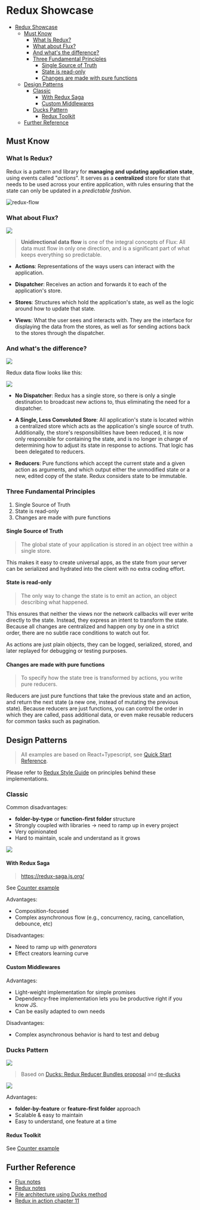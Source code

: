 # Redux Showcase

- [Redux Showcase](#redux-showcase)
  - [Must Know](#must-know)
    - [What Is Redux?](#what-is-redux)
    - [What about Flux?](#what-about-flux)
    - [And what's the difference?](#and-whats-the-difference)
    - [Three Fundamental Principles](#three-fundamental-principles)
      - [Single Source of Truth](#single-source-of-truth)
      - [State is read-only](#state-is-read-only)
      - [Changes are made with pure functions](#changes-are-made-with-pure-functions)
  - [Design Patterns](#design-patterns)
    - [Classic](#classic)
      - [With Redux Saga](#with-redux-saga)
      - [Custom Middlewares](#custom-middlewares)
    - [Ducks Pattern](#ducks-pattern)
      - [Redux Toolkit](#redux-toolkit)
  - [Further Reference](#further-reference)

## Must Know

### What Is Redux?

Redux is a pattern and library for **managing and updating application state**, using events called "*actions*". It serves as a **centralized** store for state that needs to be used across your entire application, with rules ensuring that the state can only be updated in a *predictable fashion*.

![redux-flow](./redux-flow.gif)

### What about Flux?

![](2021-12-27-11-00-00.png)

>  **Unidirectional data flow** is one of the integral concepts of Flux: All data must flow in only one direction, and is a significant part of what keeps everything so predictable.

* **Actions**: Representations of the ways users can interact with the application.

* **Dispatcher**: Receives an action and forwards it to each of the application's store.

* **Stores**: Structures which hold the application's state, as well as the logic around how to update that state.

* **Views**: What the user sees and interacts with. They are the interface for displaying the data from the stores, as well as for sending actions back to the stores through the dispatcher.

### And what's the difference?

![](2021-12-27-11-02-31.png)

Redux data flow looks like this:

![](2021-12-27-11-02-09.png)

* **No Dispatcher**: Redux has a single store, so there is only a single destination to broadcast new actions to, thus eliminating the need for a dispatcher.

* **A Single, Less Convoluted Store**: All application's state is located within a centralized store which acts as the application's single source of truth. Additionally, the store's responsibilities have been reduced, it is now only responsible for containing the state, and is no longer in charge of determining how to adjust its state in response to actions. That logic has been delegated to reducers.

* **Reducers**: Pure functions which accept the current state and a given action as arguments, and which output either the unmodified state or a new, edited copy of the state. Redux considers state to be immutable.

### Three Fundamental Principles

1. Single Source of Truth
2. State is read-only
3. Changes are made with pure functions

#### Single Source of Truth

> The global state of your application is stored in an object tree within a single store.

This makes it easy to create universal apps, as the state from your server can be serialized and hydrated into the client with no extra coding effort.

#### State is read-only

> The only way to change the state is to emit an action, an object describing what happened.

This ensures that neither the views nor the network callbacks will ever write directly to the state. Instead, they express an intent to transform the state. Because all changes are centralized and happen ony by one in a strict order, there are no subtle race conditions to watch out for.

As actions are just plain objects, they can be logged, serialized, stored, and later replayed for debugging or testing purposes.

#### Changes are made with pure functions

> To specify how the state tree is transformed by actions, you write pure reducers.

Reducers are just pure functions that take the previous state and an action, and return the next state (a new one, instead of mutating the previous state). Because reducers are just functions, you can control the order in which they are called, pass additional data, or even make reusable reducers for common tasks such as pagination.

## Design Patterns

> All examples are based on React+Typescript, see [Quick Start Reference](https://react-redux.js.org/tutorials/typescript-quick-start).

Please refer to [Redux Style Guide](https://redux.js.org/style-guide/style-guide) on principles behind these implementations.

### Classic

Common disadvantages:

* **folder-by-type** or **function-first folder** structure
* Strongly coupled with libraries -> need to ramp up in every project
* Very opinionated
* Hard to maintain, scale and understand as it grows

![](2021-12-27-12-35-17.png)

#### With Redux Saga

> https://redux-saga.js.org/

See [Counter example](classic/sagas-app)

Advantages:
* Composition-focused
* Complex asynchronous flow (e.g., concurrency, racing, cancellation, debounce, etc)

Disadvantages:
* Need to ramp up with *generators*
* Effect creators learning curve

#### Custom Middlewares

Advantages:
* Light-weight implementation for simple promises
* Dependency-free implementation lets you be productive right if you know JS.
* Can be easily adapted to own needs

Disadvantages:
* Complex asynchronous behavior is hard to test and debug

### Ducks Pattern

![](2021-12-27-13-34-24.png)

> Based on [Ducks: Redux Reducer Bundles proposal](https://github.com/erikras/ducks-modular-redux) and [re-ducks](https://github.com/alexnm/re-ducks)

![](2021-12-27-13-49-52.png)

Advantages:
* **folder-by-feature** or **feature-first folder** approach
* Scalable & easy to maintain
* Easy to understand, one feature at a time

#### Redux Toolkit

See [Counter example](./ducks/toolkit)

## Further Reference

* [Flux notes](https://github.com/herrera-ignacio/architect-handbook#flux--redux)
* [Redux notes](https://github.com/herrera-ignacio/architect-handbook#technology-specifics)
* [File architecture using Ducks method](https://www.codementor.io/@aakashsangwan2408/react-redux-file-architecture-using-ducks-method-1kmfg36xeo)
* [Redux in action chapter 11](https://livebook.manning.com/book/redux-in-action/chapter-11/51)
